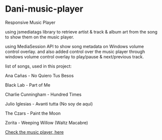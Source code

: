 # Dani-music-player

Responsive Music Player

using jsmediatags library to retrieve artist & track & album art from the song to show them on the music player.

using MediaSession API to show song metadata on Windows volume control overlay. and also added control over the music player through windows volume control overlay to play/pause & next/previous track.


list of songs, used in this project: 

  Ana Cañas - No Quiero Tus Besos
  
  Black Lab - Part of Me
  
  Charlie Cunningham - Hundred Times
  
  Julio Iglesias - Avanti tutta (No soy de aquí)
  
  The Czars - Paint the Moon
  
  Zorita - Weeping Willow (Waltz Macabre)

[Check the music player, here](https://danielqolami.github.io/Dani-music-player/)
